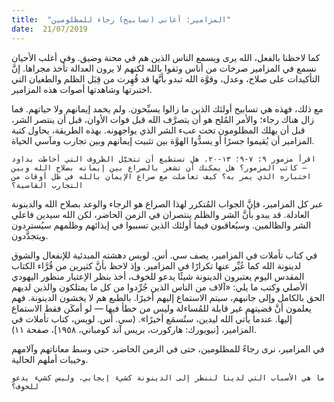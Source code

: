 ```yaml
---
title:  "المزامير: أغاني (تسابيح) رجاء للمظلومين"
date:  21/07/2019
---
```


كما لاحظنا بالفعل، الله يرى ويسمع الناس الذين هم في محنة وضيق. وفي أغلب الأحيان نسمع في المزامير صرخات من أناس وثقوا بالله لكنهم لا يرون العدالة تأخذ مجراها. إنَّ التأكيدات على صلاح، وعدل، وقوَّة الله تبدو بأنَّها قد قُهِرت من قِبَل الظلم والطغيان التي اختبرتها وشاهدتها أصوات هذه المزامير.

مع ذلك، فهذه هي تسابيح أولئك الذين ما زالوا يسبِّحون. ولم يخمد إيمانهم ولا حياتهم. فما زال هناك رجاء؛ والأمر المُلح هو أن يتصرَّف الله قبل فوات الأوان، قبل أن ينتصر الشر، قبل أن يهلك المظلومون تحت عبء الشر الذي يواجهونه. بهذه الطريقة، يحاول كتبة المزامير أن يُقيموا جسرًا أو يسدُّوا الهوَّة بين تثبيت إيمانهم وبين تجارب ومآسي الحياة.

`اقرأ مزمور ٩: ٧-٩؛ ١٣-٢٠. هل تستطيع أن تتخيَّل الظروف التي أحاطت بداود  — كاتب المزمور؟ هل يمكنك أن تشعر بالصراع بين إيمانه بصلاح الله وبين اختباره الذي يمر به؟ كيف تعاملت مع صراع الإيمان بالله في ظل أوقات من التجارب القاسية؟`

عبر كل المزامير، فإنَّ الجواب المُتكرر لهذا الصراع هو الرجاء والوعد بصلاح الله والدينونة العادلة. قد يبدو بأنَّ الشر والظلم ينتصران في الزمن الحاضر،  لكن الله سيدين فاعلي الشر والظالمين. وسيُعاقبون فيما أولئك الذين تسببوا في إيذائهم وظلمهم سيُستردون ويتجدَّدون.

في كتاب تأملات في المزامير، يصف سي. أس. لويس دهشته المبدئية للإنفعال والشوق لدينونة الله كما عُبِّر عنها تكرارًا في المزامير. وإذ لاحظ بأنَّ كثيرين من قُرَّاء الكتاب المقدس اليوم يعتبرون الدينونة شيئًا يدعو للخوف، أخذ بنظر الإعتبار منظور اليهودي الأصلي وكتب ما يلي: «آلاف من الناس الذين جُرِّدوا من كل ما يمتلكون والذين لديهم الحق بالكامل وإلى جانبهم، سيتم الاستماع إليهم أخيرًا. بالطبع هم لا يخشون الدينونة. فهم يعلمون أنَّ قضيتهم غير قابلة للمُساءلة وليس من خطأ فيها — لو أمكَن فقط الاستماع إليها. عندما يأتي الله ليدين، ستُسمَع أخيرًا». (سي. أس. لويس، كتاب تأملات في المزامير، [نيويورك: هاركورت، بريس آند كومباني، ١٩٥٨]، صفحة ١١).

في المزامير، نرى رجاءً للمظلومين، حتى في الزمن الحاضر، حتى وسط معاناتهم وآلامهم وخيبات أملهم الحالية.

`ما هي الأسباب التي لدينا لننظر إلى الدينونة كشيء إيجابي، وليس كشيء يدعو للخوف؟`
